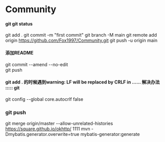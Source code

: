 

# Community

#### git git status
git add .
git commit -m "first commit"
git branch -M main
git remote add origin https://github.com/Fox1997/Community.git
git push -u origin main 

#### 添加README 
git commit --amend --no-edit  
git push

#### git add . 的时候遇到warning: LF will be replaced by CRLF in ...... 解决办法 ::::: git   
git config --global core.autocrlf false

### git push
git merge origin/master --allow-unrelated-histories
https://square.github.io/okhttp/
1111
mvn -Dmybatis.generator.overwrite=true mybatis-generator:generate

